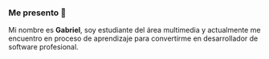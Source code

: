 ### Me presento 👋

Mi nombre es **Gabriel**, soy estudiante del área multimedia y actualmente me encuentro en proceso de aprendizaje para convertirme en desarrollador de software profesional.

<!--
**Gabriel-Sanabria/Gabriel-Sanabria** is a ✨ _special_ ✨ repository because its `README.md` (this file) appears on your GitHub profile.

Here are some ideas to get you started:

- 🔭 I’m currently working on ...
- 🌱 I’m currently learning ...
- 👯 I’m looking to collaborate on ...
-->
